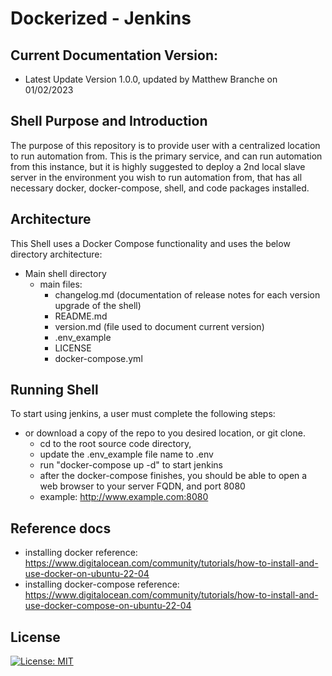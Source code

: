# Dockerized - Jenkins
## Current Documentation Version:
- Latest Update Version 1.0.0, updated by Matthew Branche on 01/02/2023

## Shell Purpose and Introduction
The purpose of this repository is to provide user with a centralized location to run automation from. This is the primary service, and can run automation from this instance, but it is highly suggested to deploy a 2nd local slave server in the environment you wish to run automation from, that has all necessary docker, docker-compose, shell, and code packages installed.

## Architecture
This Shell uses a Docker Compose functionality and uses the below directory architecture:
- Main shell directory
    - main files:
      - changelog.md (documentation of release notes for each version upgrade of the shell)
      - README.md 
      - version.md (file used to document current version)
      - .env_example
      - LICENSE
      - docker-compose.yml
      
## Running Shell
To start using jenkins, a user must complete the following steps:
- or download a copy of the repo to you desired location, or git clone. 
  - cd to the root source code directory, 
  - update the .env_example file name to .env
  - run "docker-compose up -d" to start jenkins
  - after the docker-compose finishes, you should be able to open a web browser to your server FQDN, and port 8080
  - example: http://www.example.com:8080
  
## Reference docs
- installing docker reference: https://www.digitalocean.com/community/tutorials/how-to-install-and-use-docker-on-ubuntu-22-04
- installing docker-compose reference: https://www.digitalocean.com/community/tutorials/how-to-install-and-use-docker-compose-on-ubuntu-22-04

## License
[![License: MIT](https://img.shields.io/badge/License-MIT-yellow.svg)](https://opensource.org/licenses/MIT)
